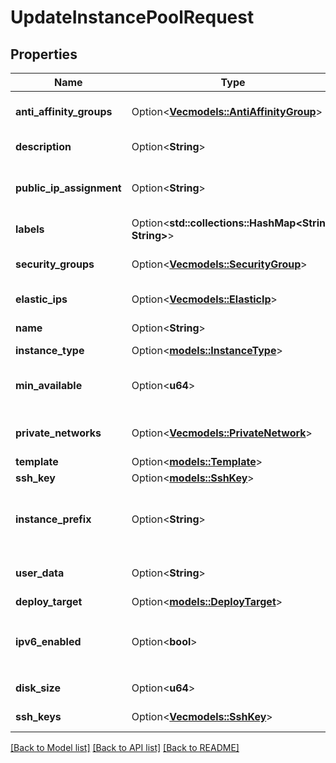 # UpdateInstancePoolRequest

## Properties

Name | Type | Description | Notes
------------ | ------------- | ------------- | -------------
**anti_affinity_groups** | Option<[**Vec<models::AntiAffinityGroup>**](anti-affinity-group.md)> | Instance Pool Anti-affinity Groups | [optional]
**description** | Option<**String**> | Instance Pool description | [optional]
**public_ip_assignment** | Option<**String**> | Determines public IP assignment of the Instances. | [optional]
**labels** | Option<**std::collections::HashMap<String, String>**> |  | [optional]
**security_groups** | Option<[**Vec<models::SecurityGroup>**](security-group.md)> | Instance Pool Security Groups | [optional]
**elastic_ips** | Option<[**Vec<models::ElasticIp>**](elastic-ip.md)> | Instances Elastic IPs | [optional]
**name** | Option<**String**> | Instance Pool name | [optional]
**instance_type** | Option<[**models::InstanceType**](instance-type.md)> |  | [optional]
**min_available** | Option<**u64**> | Minimum number of running Instances | [optional]
**private_networks** | Option<[**Vec<models::PrivateNetwork>**](private-network.md)> | Instance Pool Private Networks | [optional]
**template** | Option<[**models::Template**](template.md)> |  | [optional]
**ssh_key** | Option<[**models::SshKey**](ssh-key.md)> |  | [optional]
**instance_prefix** | Option<**String**> | Prefix to apply to Instances names (default: pool) | [optional]
**user_data** | Option<**String**> | Instances Cloud-init user-data | [optional]
**deploy_target** | Option<[**models::DeployTarget**](deploy-target.md)> |  | [optional]
**ipv6_enabled** | Option<**bool**> | Enable IPv6. DEPRECATED: use `public-ip-assignments`. | [optional]
**disk_size** | Option<**u64**> | Instances disk size in GiB | [optional]
**ssh_keys** | Option<[**Vec<models::SshKey>**](ssh-key.md)> | Instances SSH keys | [optional]

[[Back to Model list]](../README.md#documentation-for-models) [[Back to API list]](../README.md#documentation-for-api-endpoints) [[Back to README]](../README.md)


